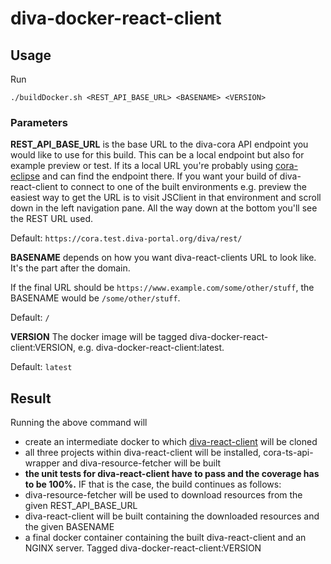 # diva-docker-react-client

## Usage

Run 
``` 
./buildDocker.sh <REST_API_BASE_URL> <BASENAME> <VERSION>
``` 

### Parameters

**REST_API_BASE_URL** is the base URL to the diva-cora API endpoint you would like to use for this build. This can be a local endpoint but also for example preview or test.
If its a local URL you're probably using [cora-eclipse](https://github.com/olovm/cora-eclipse) and can find the endpoint there.
If you want your build of diva-react-client to connect to one of the built environments e.g. preview the easiest way to get the URL is to visit JSClient in that environment and scroll down in the left navigation pane. All the way down at the bottom you'll see the REST URL used.

Default: `https://cora.test.diva-portal.org/diva/rest/`

**BASENAME** depends on how you want diva-react-clients URL to look like. It's the part after the domain. 

If the final URL should be `https://www.example.com/some/other/stuff`, the BASENAME would be `/some/other/stuff`.

Default: `/`

**VERSION** The docker image will be tagged diva-docker-react-client:VERSION, e.g. diva-docker-react-client:latest.

Default: `latest`


## Result
Running the above command will
  - create an intermediate docker to which [diva-react-client](https://github.com/lsu-ub-uu/diva-react-client) will be cloned
  - all three projects within diva-react-client will be installed, cora-ts-api-wrapper and diva-resource-fetcher will be built
  - **the unit tests for diva-react-client have to pass and the coverage has to be 100%.** IF that is the case, the build continues as follows:
  - diva-resource-fetcher will be used to download resources from the given REST_API_BASE_URL
  - diva-react-client will be built containing the downloaded resources and the given BASENAME
  - a final docker container containing the built diva-react-client and an NGINX server. Tagged diva-docker-react-client:VERSION
